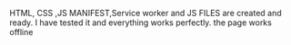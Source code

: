  HTML, CSS ,JS MANIFEST,Service worker and JS FILES are created and ready. I have tested it and everything works perfectly. the page works offline
